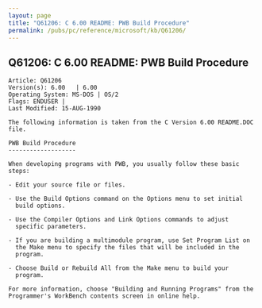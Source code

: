 ```yaml
---
layout: page
title: "Q61206: C 6.00 README: PWB Build Procedure"
permalink: /pubs/pc/reference/microsoft/kb/Q61206/
---
```


## Q61206: C 6.00 README: PWB Build Procedure

	Article: Q61206
	Version(s): 6.00   | 6.00
	Operating System: MS-DOS | OS/2
	Flags: ENDUSER |
	Last Modified: 15-AUG-1990
	
	The following information is taken from the C Version 6.00 README.DOC
	file.
	
	PWB Build Procedure
	-------------------
	
	When developing programs with PWB, you usually follow these basic
	steps:
	
	- Edit your source file or files.
	
	- Use the Build Options command on the Options menu to set initial
	  build options.
	
	- Use the Compiler Options and Link Options commands to adjust
	  specific parameters.
	
	- If you are building a multimodule program, use Set Program List on
	  the Make menu to specify the files that will be included in the
	  program.
	
	- Choose Build or Rebuild All from the Make menu to build your
	  program.
	
	For more information, choose "Building and Running Programs" from the
	Programmer's WorkBench contents screen in online help.

